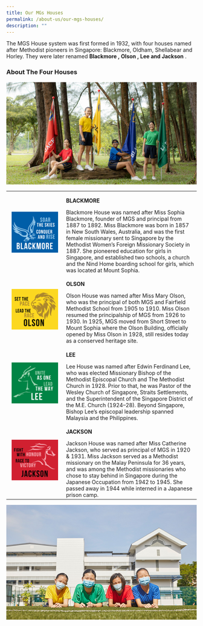 ```yaml
---
title: Our MGs Houses
permalink: /about-us/our-mgs-houses/
description: ""
---
```


The MGS House system was first formed in 1932, with four houses named after Methodist pioneers in Singapore: Blackmore, Oldham, Shellabear and Horley. They were later renamed **Blackmore , Olson , Lee and Jackson** .

### About The Four Houses

![](/images/Common/houses-sec.jpg)

<style type="text/css">
.tg {
    width: 90%;
}
.tg td {
    overflow: hidden;
    word-break: normal;
}
.tg .tr-header {
    background-color: #2B416B;
    color: #FFFFFF;
    font-weight: bold;
    font-size: 1.4em;
    padding: 10px;
    text-align: center;
    border-width: 2px;
    border-color: #FFFFFF;
}
.tg .tr-subheader {
    border-width: 1px;
    background-color: #365287;
    color: #FFFFFF;
    font-weight: bold;
    font-size: 1.2em;
    padding: 10px;
    text-align: center;
    border-width: 2px;
    border-color: #FFFFFF;
}
.tg .tr-norm {
    padding: 10px;
    border-color: #2B416B;
    vertical-align: top;
    border-bottom-width: 2px;
    border-right-width: 2px;
    border-top-width: 0px;
    border-left-width: 0px;
}
.tg .tr-normright {
    padding: 10px;
    border-color: #2B416B;
    vertical-align: top;
    font-weight: bold;
	  font-size: 14pt;
    border-bottom-width: 2px;
    border-right-width: 0px;
    border-top-width: 0px;
    border-left-width: 2px;
}
.tg .tr-3colheader {
    background-color: #2B416B;
    color: #FFFFFF;
    font-weight: bold;
    font-size: 1.4em;
    padding: 10px;
    text-align: center;
    border-width: 4px;
    border-color: #FFFFFF;
}
.tg .tr-3colsubheader {
    border-width: 1px;
    background-color: #937818;
    color: #FFFFFF;
    font-weight: bold;
    font-size: 1.2em;
    padding: 10px;
    text-align: center;
    border-width: 4px;
    border-color: #FFFFFF;
    vertical-align: center;
}
.tg .tr-3col {
    border-width: 4px;
    border-color: #FFFFFF;
    background-color: #E8D583;
    color: #000000;
    padding: 10px;
    text-align: left;
    vertical-align: top;
}
</style>


<table width="100%" border="0" cellpadding="3" cellspacing="0" >
  <tr>
    <td width="30%" align="left" valign="middle"><img src="/images/Common/logo-houses-blackmore.jpg" alt="MGS Blackmore House"
     style="padding:0px 0px 0px 7px; width:90%;"></td>
    <td width="70%"><p><b> BLACKMORE</b></p>
      Blackmore House was named after Miss Sophia Blackmore, founder of MGS and principal from 1887 to 1892. Miss Blackmore was born in 1857 in New South Wales, Australia, and was the first female missionary sent to Singapore by the Methodist Women’s Foreign Missionary Society in 1887. She pioneered education for girls in Singapore, and established two schools, a church and the Nind Home boarding school for girls, which was located at Mount Sophia.</td>
  </tr>
  <tr>
    <td width="30%" align="left" valign="middle"><img src="/images/Common/logo-houses-olson.jpg" alt="MGS Olson House"
     style="padding:0px 0px 0px 7px; width:90%;"></td>
    <td width="70%"><p><b>OLSON</b></p>
      Olson House was named after Miss Mary Olson, who was the principal of both MGS and Fairfield Methodist School from 1905 to 1910. Miss Olson resumed the principalship of MGS from 1926 to 1930. In 1925, MGS moved from Short Street to Mount Sophia where the Olson Building, officially opened by Miss Olson in 1928, still resides today as a conserved heritage site.</td>
  </tr>
  <tr>
    <td width="30%" align="left" valign="middle"><img src="/images/Common/logo-houses-lee.jpg" alt="MGS Lee House"
     style="padding:0px 0px 0px 7px; width:90%;"></td>
    <td width="70%"><p><b>LEE</b></p>
      Lee House was named after Edwin Ferdinand Lee, who was elected Missionary Bishop of the Methodist Episcopal Church and The Methodist Church in 1928. Prior to that, he was Pastor of the Wesley Church of Singapore, Straits Settlements, and the Superintendent of the Singapore District of the M.E. Church (1924–28). Beyond Singapore, Bishop Lee’s episcopal leadership spanned Malaysia and the Philippines. </td>
  </tr>
  <tr>
    <td width="30%" align="left" valign="middle"><img src="/images/Common/logo-houses-jackson.jpg" alt="MGS Jackson House"
     style="padding:0px 0px 0px 7px; width:90%;"></td>
    <td width="70%"><p><b>JACKSON</b></p>
      Jackson House was named after Miss Catherine Jackson, who served as principal of MGS in 1920 & 1931. Miss Jackson served as a Methodist missionary on the Malay Peninsula for 36 years, and was among the Methodist missionaries who chose to stay behind in Singapore during the Japanese Occupation from 1942 to 1945. She passed away in 1944 while interned in a Japanese prison camp. </td>
  </tr>
</table>

![](/images/Common/houses-pri.jpg)